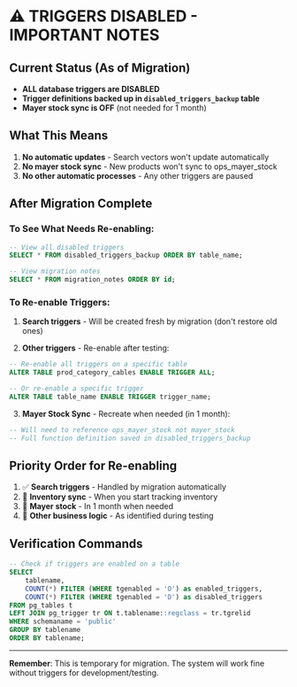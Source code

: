 # ⚠️ TRIGGERS DISABLED - IMPORTANT NOTES

## Current Status (As of Migration)
- **ALL database triggers are DISABLED**
- **Trigger definitions backed up in `disabled_triggers_backup` table**
- **Mayer stock sync is OFF** (not needed for 1 month)

## What This Means
1. **No automatic updates** - Search vectors won't update automatically
2. **No mayer stock sync** - New products won't sync to ops_mayer_stock
3. **No other automatic processes** - Any other triggers are paused

## After Migration Complete

### To See What Needs Re-enabling:
```sql
-- View all disabled triggers
SELECT * FROM disabled_triggers_backup ORDER BY table_name;

-- View migration notes
SELECT * FROM migration_notes ORDER BY id;
```

### To Re-enable Triggers:

1. **Search triggers** - Will be created fresh by migration (don't restore old ones)

2. **Other triggers** - Re-enable after testing:
```sql
-- Re-enable all triggers on a specific table
ALTER TABLE prod_category_cables ENABLE TRIGGER ALL;

-- Or re-enable a specific trigger
ALTER TABLE table_name ENABLE TRIGGER trigger_name;
```

3. **Mayer Stock Sync** - Recreate when needed (in 1 month):
```sql
-- Will need to reference ops_mayer_stock not mayer_stock
-- Full function definition saved in disabled_triggers_backup
```

## Priority Order for Re-enabling

1. ✅ **Search triggers** - Handled by migration automatically
2. 🔄 **Inventory sync** - When you start tracking inventory
3. 🔄 **Mayer stock** - In 1 month when needed
4. 🔄 **Other business logic** - As identified during testing

## Verification Commands

```sql
-- Check if triggers are enabled on a table
SELECT 
    tablename,
    COUNT(*) FILTER (WHERE tgenabled = 'O') as enabled_triggers,
    COUNT(*) FILTER (WHERE tgenabled = 'D') as disabled_triggers
FROM pg_tables t
LEFT JOIN pg_trigger tr ON t.tablename::regclass = tr.tgrelid
WHERE schemaname = 'public'
GROUP BY tablename
ORDER BY tablename;
```

---
**Remember**: This is temporary for migration. The system will work fine without triggers for development/testing.
